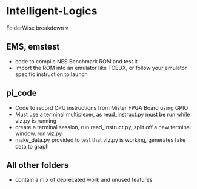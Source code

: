 # Intelligent-Logics

FolderWise breakdown v
## EMS, emstest
- code to compile NES Benchmark ROM and test it
- Import the ROM into an emulator like FCEUX, or follow your emulator 
  specific instruction to launch

## pi_code
- Code to record CPU instructions from Mister FPGA Board using GPIO
- Must use a terminal multiplexer, as read_instruct.py must be run while viz.py is running
- create a terminal session, run read_instruct.py, split off a new terminal window, run viz.py
- make_data.py provided to test that viz.py is working, generates fake data to graph

## All other folders
- contain a mix of deprecated work and unused features
